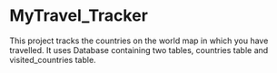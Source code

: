 # MyTravel_Tracker
This project tracks the countries on the world map in which you have travelled. It uses Database containing two tables, countries table and visited_countries table.
